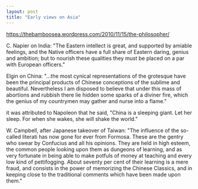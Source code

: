 ```yaml
---
layout: post
title: "Early views on Asia"
---
```


https://thebamboosea.wordpress.com/2010/11/15/the-philosopher/

C. Napier on India:
"The Eastern intellect is great, and supported by amiable feelings, and the
Native officers have a full share of Eastern daring, genius and ambition; but
to nourish these qualities they must be placed on a par with European
officers."

Elgin on China:
"...the most cynical representations of the grotesque have been the principal
products of Chinese conceptions of the sublime and beautiful. Nevertheless I am
disposed to believe that under this mass of abortions and rubbish there lie
hidden some sparks of a diviner fire, which the genius of my countrymen may
gather and nurse into a flame."

it was attributed to Napoleon that he said, "China is a sleeping giant. Let her
sleep. For when she wakes, she will shake the world."

W. Campbell, after Japanese takeover of Taiwan:
"The influence of the so-called literati has now gone for ever from Formosa.
These are the gentry who swear by Confucius and all his opinions. They are held
in high esteem, the common people looking upon them as dungeons of learning, and
as very fortunate in being able to make potfuls of money at teaching and every
low kind of pettifogging. About seventy per cent of their learning is a mere
fraud, and consists in the power of memorizing the Chinese Classics, and in
keeping close to the traditional comments which have been made upon them."

